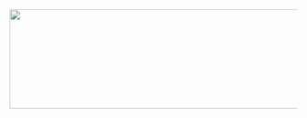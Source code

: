 <img src="https://cdn.discordapp.com/attachments/847075046329679903/1221287879901450292/3GcKLrs.gif?ex=661207f9&is=65ff92f9&hm=aaa843b89a4796521eccb5262c1f5642f87c78b0d9ba25243f703643d1384c9f&" height="175" width="698">
